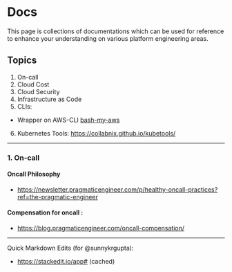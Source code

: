 # Docs

This page is collections of documentations which can be used for reference to enhance your understanding on various platform engineering areas.

## Topics

1. On-call
2. Cloud Cost 
3. Cloud Security 
4. Infrastructure as Code
5. CLIs:
  - Wrapper on AWS-CLI [bash-my-aws](https://github.com/bash-my-aws/bash-my-aws/)
6. Kubernetes Tools: https://collabnix.github.io/kubetools/
  
 ---
  
### 1. On-call

#### Oncall Philosophy
- https://newsletter.pragmaticengineer.com/p/healthy-oncall-practices?ref=the-pragmatic-engineer

#### Compensation for oncall :
- https://blog.pragmaticengineer.com/oncall-compensation/  



---

Quick Markdown Edits (for @sunnykrgupta):
- https://stackedit.io/app# (cached) 
